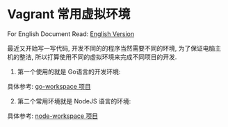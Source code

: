 Vagrant 常用虚拟环境
===

For English Document Read: [English Version](README.md)

最近又开始写一写代码, 开发不同的的程序当然需要不同的环境, 为了保证电脑主机的整洁, 所以打算使用不同的虚拟环境来完成不同项目的开发.

1. 第一个使用的就是 Go语言的开发环境:

具体参考: [go-workspace 项目](go-workspace/README-CN.md)

2. 第二个常用环境就是 NodeJS 语言的环境:

具体参考: [node-workspace 项目](node-workspace/README-CN.md)

